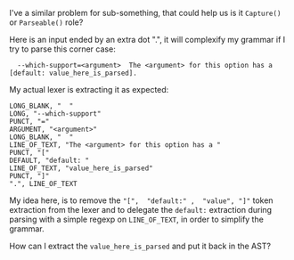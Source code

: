 
I've a similar problem for sub-something, that could help us  is it `Capture()` or `Parseable()` role?

Here is an input ended by an extra dot ".", it will complexify my grammar if I try to parse this corner
case:

```
  --which-support=<argument>  The <argument> for this option has a [default: value_here_is_parsed].
```

My actual lexer is extracting it as expected:

```
LONG_BLANK, "  "
LONG, "--which-support"
PUNCT, "="
ARGUMENT, "<argument>"
LONG_BLANK, "  "
LINE_OF_TEXT, "The <argument> for this option has a "
PUNCT, "["
DEFAULT, "default: "
LINE_OF_TEXT, "value_here_is_parsed"
PUNCT, "]"
".", LINE_OF_TEXT
```

My idea here, is to remove the `"[",  "default:" ,  "value", "]"` token extraction from the lexer
and to delegate the `default:` extraction during parsing with a simple regexp on `LINE_OF_TEXT`, in order to simplify the grammar.

How can I extract the `value_here_is_parsed` and put it back in the AST?



